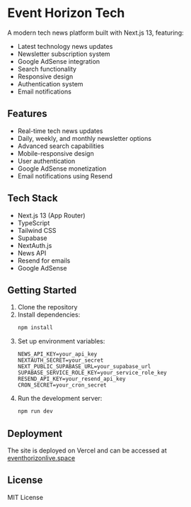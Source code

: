 # Event Horizon Tech

A modern tech news platform built with Next.js 13, featuring:

- Latest technology news updates
- Newsletter subscription system
- Google AdSense integration
- Search functionality
- Responsive design
- Authentication system
- Email notifications

## Features

- Real-time tech news updates
- Daily, weekly, and monthly newsletter options
- Advanced search capabilities
- Mobile-responsive design
- User authentication
- Google AdSense monetization
- Email notifications using Resend

## Tech Stack

- Next.js 13 (App Router)
- TypeScript
- Tailwind CSS
- Supabase
- NextAuth.js
- News API
- Resend for emails
- Google AdSense

## Getting Started

1. Clone the repository
2. Install dependencies:
   ```bash
   npm install
   ```
3. Set up environment variables:
   ```
   NEWS_API_KEY=your_api_key
   NEXTAUTH_SECRET=your_secret
   NEXT_PUBLIC_SUPABASE_URL=your_supabase_url
   SUPABASE_SERVICE_ROLE_KEY=your_service_role_key
   RESEND_API_KEY=your_resend_api_key
   CRON_SECRET=your_cron_secret
   ```
4. Run the development server:
   ```bash
   npm run dev
   ```

## Deployment

The site is deployed on Vercel and can be accessed at [eventhorizonlive.space](https://eventhorizonlive.space)

## License

MIT License
